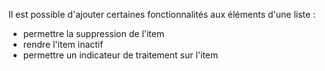 Il est possible d'ajouter certaines fonctionnalités aux éléments d'une liste :
    <ul class="m-u--bullet-list">
        <li>permettre la suppression de l'item</li>
        <li>rendre l'item inactif</li>
        <li>permettre un indicateur de traitement sur l'item</li>
    </ul>